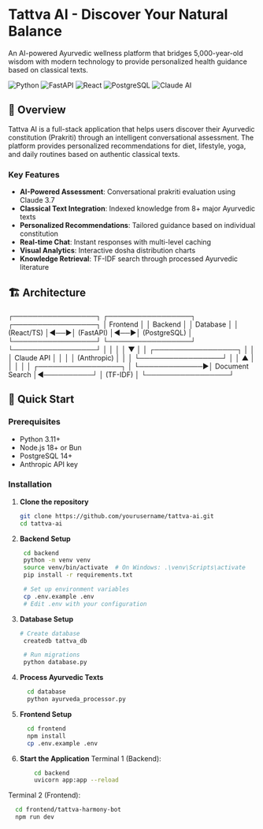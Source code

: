 # Tattva AI - Discover Your Natural Balance

An AI-powered Ayurvedic wellness platform that bridges 5,000-year-old wisdom with modern technology to provide personalized health guidance based on classical texts.

![Python](https://img.shields.io/badge/Python-3.11-3776ab?style=flat-square&logo=python)
![FastAPI](https://img.shields.io/badge/FastAPI-0.104-009688?style=flat-square&logo=fastapi)
![React](https://img.shields.io/badge/React-18.2-61dafb?style=flat-square&logo=react)
![PostgreSQL](https://img.shields.io/badge/PostgreSQL-16-336791?style=flat-square&logo=postgresql)
![Claude AI](https://img.shields.io/badge/Claude-3.7-8B5CF6?style=flat-square&logo=anthropic)

## 🌟 Overview

Tattva AI is a full-stack application that helps users discover their Ayurvedic constitution (Prakriti) through an intelligent conversational assessment. The platform provides personalized recommendations for diet, lifestyle, yoga, and daily routines based on authentic classical texts.

### Key Features

- **AI-Powered Assessment**: Conversational prakriti evaluation using Claude 3.7
- **Classical Text Integration**: Indexed knowledge from 8+ major Ayurvedic texts
- **Personalized Recommendations**: Tailored guidance based on individual constitution
- **Real-time Chat**: Instant responses with multi-level caching
- **Visual Analytics**: Interactive dosha distribution charts
- **Knowledge Retrieval**: TF-IDF search through processed Ayurvedic literature

## 🏗️ Architecture
┌─────────────────┐    ┌─────────────────┐    ┌─────────────────┐
│    Frontend     │    │     Backend     │    │    Database     │
│   (React/TS)    │◄──►│   (FastAPI)     │◄──►│  (PostgreSQL)   │
└─────────────────┘    └─────────────────┘    └─────────────────┘
│                      │                      │
│                      ▼                      │
│              ┌─────────────────┐           │
│              │   Claude API    │           │
│              │   (Anthropic)   │           │
│              └─────────────────┘           │
│                      ▲                      │
│                      │                      │
│              ┌─────────────────┐           │
└─────────────►│ Document Search │◄──────────┘
│   (TF-IDF)      │
└─────────────────┘

## 🚀 Quick Start

### Prerequisites

- Python 3.11+
- Node.js 18+ or Bun
- PostgreSQL 14+
- Anthropic API key

### Installation

1. **Clone the repository**
   ```bash
   git clone https://github.com/yourusername/tattva-ai.git
   cd tattva-ai

2. **Backend Setup**
   ```bash
    cd backend
    python -m venv venv
    source venv/bin/activate  # On Windows: .\venv\Scripts\activate
    pip install -r requirements.txt

    # Set up environment variables
    cp .env.example .env
    # Edit .env with your configuration

3. **Database Setup**
   ```bash
   # Create database
    createdb tattva_db

    # Run migrations
    python database.py

4. **Process Ayurvedic Texts**
   ```bash
     cd database
     python ayurveda_processor.py

5. **Frontend Setup**
   ```bash
     cd frontend
     npm install
     cp .env.example .env

6. **Start the Application**
  Terminal 1 (Backend):
   ```bash
       cd backend
       uvicorn app:app --reload
  Terminal 2 (Frontend):
  ```bash
    cd frontend/tattva-harmony-bot
    npm run dev


